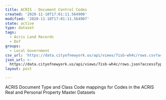 ```yaml
---
title: ACRIS - Document Control Codes
created: '2020-11-10T17:01:11.564900'
modified: '2020-11-10T17:01:11.564907'
state: active
type: dataset
tags:
  - Acris Land Records
  - Dof
groups:
  - Local Government
csv_url: 'https://data.cityofnewyork.us/api/views/7isb-wh4c/rows.csv?accessType=DOWNLOAD'
json_url: >-
  https://data.cityofnewyork.us/api/views/7isb-wh4c/rows.json?accessType=DOWNLOAD
layout: post

---
```

ACRIS Document Type and Class Code mappings for Codes in the ACRIS Real and Personal Property Master Datasets

